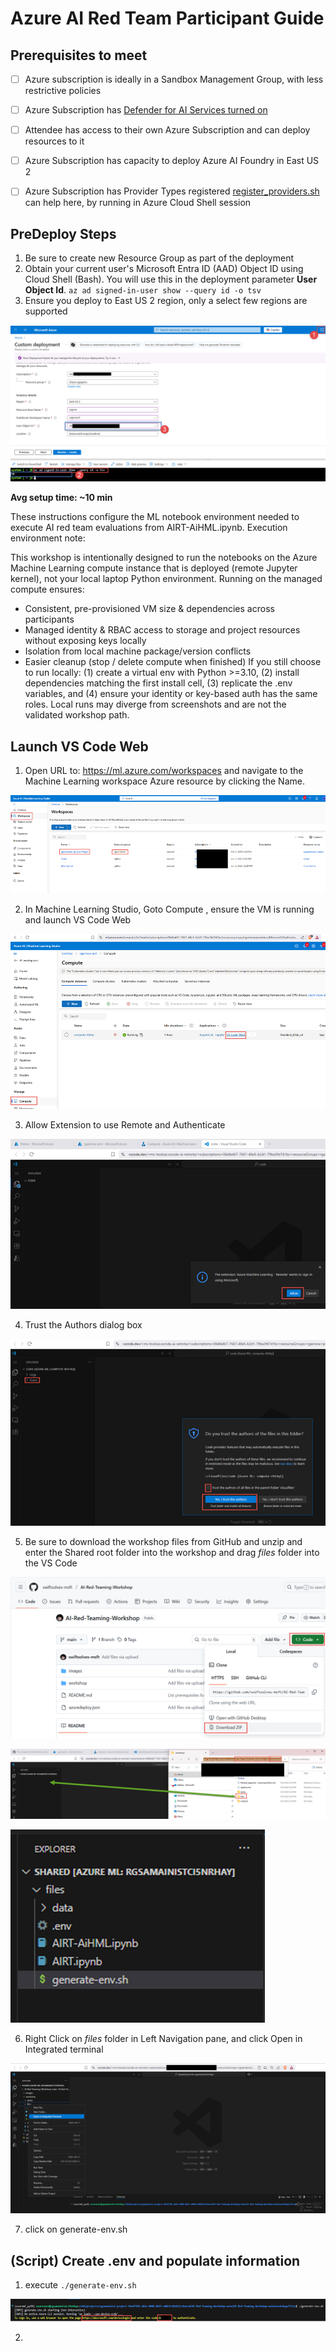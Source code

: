 # Azure AI Red Team Participant Guide

## Prerequisites to meet

 - [ ] Azure subscription is ideally in a Sandbox Management Group, with
       less restrictive policies
       
 - [ ] Azure Subscription has [Defender for AI Services turned
       on](https://learn.microsoft.com/en-us/azure/defender-for-cloud/ai-onboarding#enable-threat-protection-for-ai-services-1)
       
 - [ ] Attendee has access to their own Azure Subscription and can
       deploy resources to it
       
 - [ ] Azure Subscription has capacity to deploy Azure AI Foundry in
       East US 2
       
 - [ ] Azure Subscription has Provider Types registered [register_providers.sh](https://raw.githubusercontent.com/swiftsolves-msft/AI-Red-Teaming-Workshop/refs/heads/main/register_providers.sh)  can help here, by running in Azure Cloud Shell session

## PreDeploy Steps

1. Be sure to create new Resource Group as part of the deployment
2. Obtain your current user's Microsoft Entra ID (AAD) Object ID using Cloud Shell (Bash). You will use this in the deployment parameter **User Object Id**. ```az ad signed-in-user show --query id -o tsv```
3. Ensure you deploy to East US 2 region, only a select few regions are supported

![Deploy](/images/deploytemplatedirections.png)

**Avg setup time: ~10 min**

These instructions configure the ML notebook environment needed to execute AI red team evaluations from AIRT-AiHML.ipynb.
Execution environment note: 

This workshop is intentionally designed to run the notebooks on the Azure Machine Learning compute instance that is deployed (remote Jupyter kernel), not your local laptop Python environment. Running on the managed compute ensures:

 - Consistent, pre-provisioned VM size & dependencies across
   participants
- Managed identity & RBAC access to storage and project resources
   without exposing keys locally
 - Isolation from local machine package/version conflicts
- Easier cleanup (stop / delete compute when finished) If you still
   choose to run locally: (1) create a virtual env with Python >=3.10,
   (2) install dependencies matching the first install cell, (3)
   replicate the .env variables, and (4) ensure your identity or
   key-based auth has the same roles. Local runs may diverge from
   screenshots and are not the validated workshop path.

## Launch VS Code Web

1.	Open URL to:  https://ml.azure.com/workspaces and navigate to the Machine Learning workspace Azure resource by clicking the Name.
 
![Launch](/images/launchmlworkspace.png)

2. In Machine Learning Studio, Goto Compute , ensure the VM is running and launch VS Code Web

![Launch](/images/launchvscodeweb.png)

3. Allow Extension to use Remote and Authenticate

![Launch](/images/allowext.png)

4. Trust the Authors dialog box

![Launch](/images/trust.png)

5. Be sure to download the workshop files from GitHub and unzip and enter the Shared root folder into the workshop and drag *files* folder into the VS Code

![Launch](/images/downloadzip.png)

![Launch](/images/copyover.png)

![Launch](/images/copied.png)

6. Right Click on *files* folder in Left Navigation pane, and click Open in Integrated terminal

![Launch](/images/openterminal.png)

7.	click on generate-env.sh

## (Script) Create .env and populate information

1. execute ```./generate-env.sh```

![Launch](/images/runsh.png)

2.   

  

